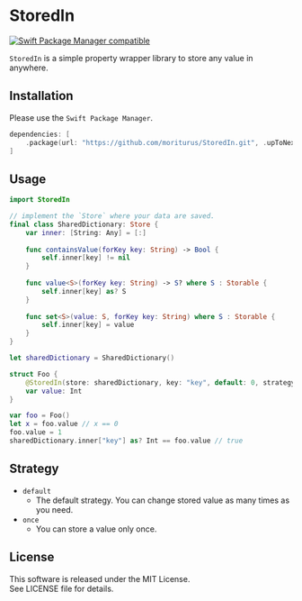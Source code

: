 # StoredIn

[![Swift Package Manager compatible](https://img.shields.io/badge/Swift%20Package%20Manager-compatible-brightgreen.svg)](https://github.com/apple/swift-package-manager)

`StoredIn` is a simple property wrapper library to store any value in anywhere.

## Installation

Please use the `Swift Package Manager`.

```swift
dependencies: [
    .package(url: "https://github.com/moriturus/StoredIn.git", .upToNextMajor(from: "1.0.0"))
]
```

## Usage

```swift
import StoredIn

// implement the `Store` where your data are saved.
final class SharedDictionary: Store {
    var inner: [String: Any] = [:]
    
    func containsValue(forKey key: String) -> Bool {
        self.inner[key] != nil
    }
    
    func value<S>(forKey key: String) -> S? where S : Storable {
        self.inner[key] as? S
    }
    
    func set<S>(value: S, forKey key: String) where S : Storable {
        self.inner[key] = value
    }
}

let sharedDictionary = SharedDictionary()

struct Foo {
    @StoredIn(store: sharedDictionary, key: "key", default: 0, strategy: .default)
    var value: Int
}

var foo = Foo()
let x = foo.value // x == 0
foo.value = 1
sharedDictionary.inner["key"] as? Int == foo.value // true
```

## Strategy

- `default`
    - The default strategy. You can change stored value as many times as you need.
- `once`
    - You can store a value only once.

## License

This software is released under the MIT License.  
See LICENSE file for details.
